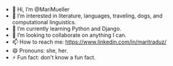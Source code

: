 - 👋 Hi, I’m @MariMueller
- 👀 I’m interested in literature, languages, traveling, dogs, and computational linguistics.
- 🌱 I’m currently learning Python and Django.
- 💞️ I’m looking to collaborate on anything I can.
- 📫 How to reach me: https://www.linkedin.com/in/maritraduz/
- 😄 Pronouns: she, her.
- ⚡ Fun fact: don't know a fun fact.

<!---
MariMueller/MariMueller is a ✨ special ✨ repository because its `README.md` (this file) appears on your GitHub profile.
You can click the Preview link to take a look at your changes.
--->
